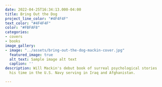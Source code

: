 ```yaml
---
date: 2022-04-25T16:34:13.000-04:00
title: Bring Out the Dog
project_line_color: "#4F4F4F"
text_color: "#4F4F4F"
color: "#FBFAF8"
categories:
- covers
- books
image_gallery:
- image: "../assets/bring-out-the-dog-mackin-cover.jpg"
  featured_image: true
  alt_text: Sample image alt text
  caption: ''
description: Will Mackin's debut book of surreal psychological stories inspired by
  his time in the U.S. Navy serving in Iraq and Afghanistan.

---
```


